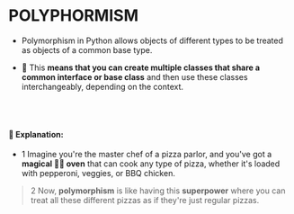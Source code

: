 # POLYPHORMISM

- Polymorphism in Python allows objects of different types to be treated as objects of a common base type.

- 🍊 This **means that you can create multiple classes that share a common interface or base class** and then use these classes interchangeably, depending on the context.

<br>
<br>

#### 🎠 Explanation:

- 1 Imagine you're the master chef of a pizza parlor, and you've got a **magical 🤹‍♂️ oven** that can cook any type of pizza, whether it's loaded with pepperoni, veggies, or BBQ chicken.

> 2 Now, **polymorphism** is like having this **superpower** where you can treat all these different pizzas as if they're just regular pizzas.
